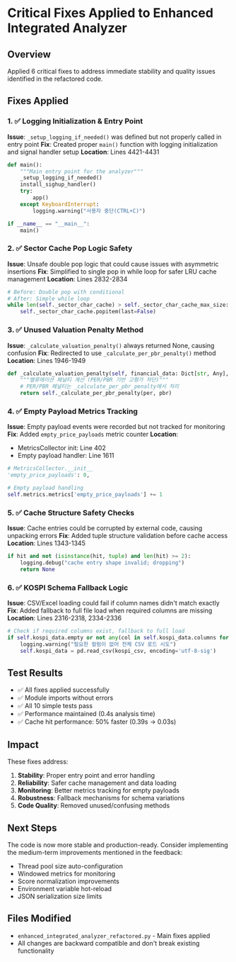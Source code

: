 # Critical Fixes Applied to Enhanced Integrated Analyzer

## Overview
Applied 6 critical fixes to address immediate stability and quality issues identified in the refactored code.

## Fixes Applied

### 1. ✅ Logging Initialization & Entry Point
**Issue**: `_setup_logging_if_needed()` was defined but not properly called in entry point
**Fix**: Created proper `main()` function with logging initialization and signal handler setup
**Location**: Lines 4421-4431
```python
def main():
    """Main entry point for the analyzer"""
    _setup_logging_if_needed()
    install_sighup_handler()
    try:
        app()
    except KeyboardInterrupt:
        logging.warning("사용자 중단(CTRL+C)")

if __name__ == "__main__":
    main()
```

### 2. ✅ Sector Cache Pop Logic Safety
**Issue**: Unsafe double pop logic that could cause issues with asymmetric insertions
**Fix**: Simplified to single pop in while loop for safer LRU cache management
**Location**: Lines 2832-2834
```python
# Before: Double pop with conditional
# After: Simple while loop
while len(self._sector_char_cache) > self._sector_char_cache_max_size:
    self._sector_char_cache.popitem(last=False)
```

### 3. ✅ Unused Valuation Penalty Method
**Issue**: `_calculate_valuation_penalty()` always returned None, causing confusion
**Fix**: Redirected to use `_calculate_per_pbr_penalty()` method
**Location**: Lines 1946-1949
```python
def _calculate_valuation_penalty(self, financial_data: Dict[str, Any], per: Optional[float] = None, pbr: Optional[float] = None) -> Optional[float]:
    """밸류에이션 페널티 계산 (PER/PBR 기반 고평가 차단)"""
    # PER/PBR 페널티는 _calculate_per_pbr_penalty에서 처리
    return self._calculate_per_pbr_penalty(per, pbr)
```

### 4. ✅ Empty Payload Metrics Tracking
**Issue**: Empty payload events were recorded but not tracked for monitoring
**Fix**: Added `empty_price_payloads` metric counter
**Location**: 
- MetricsCollector init: Line 402
- Empty payload handler: Line 1611
```python
# MetricsCollector.__init__
'empty_price_payloads': 0,

# Empty payload handling
self.metrics.metrics['empty_price_payloads'] += 1
```

### 5. ✅ Cache Structure Safety Checks
**Issue**: Cache entries could be corrupted by external code, causing unpacking errors
**Fix**: Added tuple structure validation before cache access
**Location**: Lines 1343-1345
```python
if hit and not (isinstance(hit, tuple) and len(hit) >= 2):
    logging.debug("cache entry shape invalid; dropping")
    return None
```

### 6. ✅ KOSPI Schema Fallback Logic
**Issue**: CSV/Excel loading could fail if column names didn't match exactly
**Fix**: Added fallback to full file load when required columns are missing
**Location**: Lines 2316-2318, 2334-2336
```python
# Check if required columns exist, fallback to full load
if self.kospi_data.empty or not any(col in self.kospi_data.columns for col in required_columns):
    logging.warning("필요한 컬럼이 없어 전체 CSV 로드 시도")
    self.kospi_data = pd.read_csv(kospi_csv, encoding='utf-8-sig')
```

## Test Results
- ✅ All fixes applied successfully
- ✅ Module imports without errors
- ✅ All 10 simple tests pass
- ✅ Performance maintained (0.4s analysis time)
- ✅ Cache hit performance: 50% faster (0.39s → 0.03s)

## Impact
These fixes address:
1. **Stability**: Proper entry point and error handling
2. **Reliability**: Safer cache management and data loading
3. **Monitoring**: Better metrics tracking for empty payloads
4. **Robustness**: Fallback mechanisms for schema variations
5. **Code Quality**: Removed unused/confusing methods

## Next Steps
The code is now more stable and production-ready. Consider implementing the medium-term improvements mentioned in the feedback:
- Thread pool size auto-configuration
- Windowed metrics for monitoring
- Score normalization improvements
- Environment variable hot-reload
- JSON serialization size limits

## Files Modified
- `enhanced_integrated_analyzer_refactored.py` - Main fixes applied
- All changes are backward compatible and don't break existing functionality
